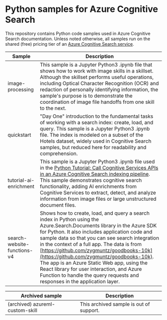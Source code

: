 # Python samples for Azure Cognitive Search

This repository contains Python code samples used in Azure Cognitive Search documentation. Unless noted otherwise, all samples run on the shared (free) pricing tier of an [Azure Cognitive Search service](https://learn.microsoft.com/azure/search/search-create-service-portal).

| Sample | Description |
|--------|-------------|
| image-processing | This sample is a Jupyter Python3 .ipynb file that shows how to work with image skills in a skillset. Although the skillset performs useful operations, including Optical Character Recognition (OCR) and redaction of personally identifying information, the sample's purpose is to demonstrate the coordination of image file handoffs from one skill to the next. |
| quickstart | "Day One" introduction to the fundamental tasks of working with a search index: create, load, and query. This sample is a Jupyter Python3 .ipynb file. The index is modeled on a subset of the Hotels dataset, widely used in Cognitive Search samples, but reduced here for readability and comprehension. |
| tutorial-ai-enrichment | This sample is a Jupyter Python3 .ipynb file used in the [Python Tutorial: Call Cognitive Services APIs in an Azure Cognitive Search indexing pipeline](https://docs.microsoft.com/azure/search/cognitive-search-tutorial-blob-python). This sample demonstrates cognitive search functionality, adding AI enrichments from Cognitive Services to extract, detect, and analyze information from image files or large unstructured document files. |
| search-website-functions-v4 | Shows how to create, load, and query a search index in Python using the Azure.Search.Documents library in the Azure SDK for Python. It also includes application code and sample data so that you can see search integration in the context of a full app. The data is from [https://github.com/zygmuntz/goodbooks-10k](https://github.com/zygmuntz/goodbooks-10k). The app is an Azure Static Web app, using the React library for user interaction, and Azure Function to handle the query requests and responses in the application layer. |

| Archived sample | Description |
|--------|-------------|
| (archived) azureml-custom-skill | This archived sample is out of support. |
